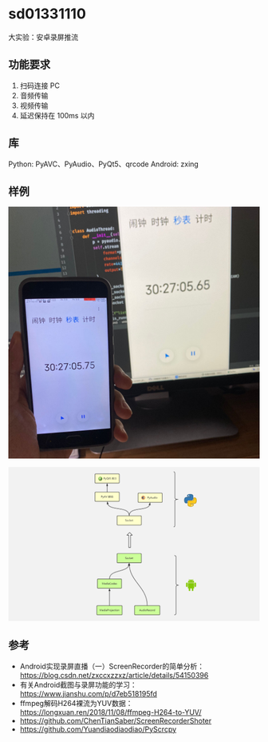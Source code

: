 # sd01331110
大实验：安卓录屏推流

## 功能要求

1. 扫码连接 PC
3. 音频传输
4. 视频传输
5. 延迟保持在 100ms 以内

## 库

Python: PyAVC、PyAudio、PyQt5、qrcode
Android: zxing

## 样例

![demo](./doc/demo.jpg)

![demo](./doc/demo2.png)

## 参考
- Android实现录屏直播（一）ScreenRecorder的简单分析：https://blog.csdn.net/zxccxzzxz/article/details/54150396
- 有关Android截图与录屏功能的学习：https://www.jianshu.com/p/d7eb518195fd
- ffmpeg解码H264裸流为YUV数据：https://longxuan.ren/2018/11/08/ffmpeg-H264-to-YUV/
- https://github.com/ChenTianSaber/ScreenRecorderShoter
- https://github.com/Yuandiaodiaodiao/PyScrcpy